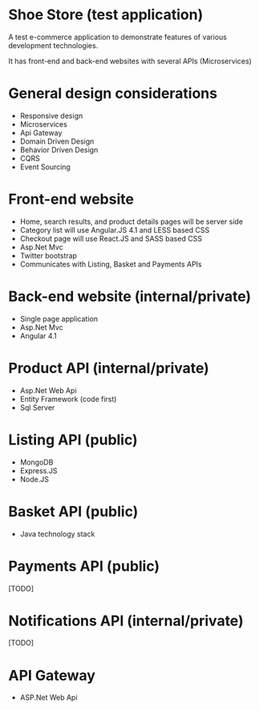 # Shoe Store (test application)

A test e-commerce application to demonstrate features of various development technologies.

It has front-end and back-end websites with several APIs (Microservices)

# General design considerations

- Responsive design
- Microservices
- Api Gateway
- Domain Driven Design
- Behavior Driven Design
- CQRS
- Event Sourcing

# Front-end website

- Home, search results, and product details pages will be server side
- Category list will use Angular.JS 4.1 and LESS based CSS
- Checkout page will use React.JS and SASS based CSS
- Asp.Net Mvc
- Twitter bootstrap
- Communicates with Listing, Basket and Payments APIs

# Back-end website (internal/private)

- Single page application
- Asp.Net Mvc
- Angular 4.1

# Product API (internal/private)

- Asp.Net Web Api
- Entity Framework (code first)
- Sql Server

# Listing API (public)

- MongoDB
- Express.JS
- Node.JS

# Basket API (public)

- Java technology stack

# Payments API (public)

[TODO]

# Notifications API (internal/private)

[TODO]

# API Gateway

- ASP.Net Web Api
